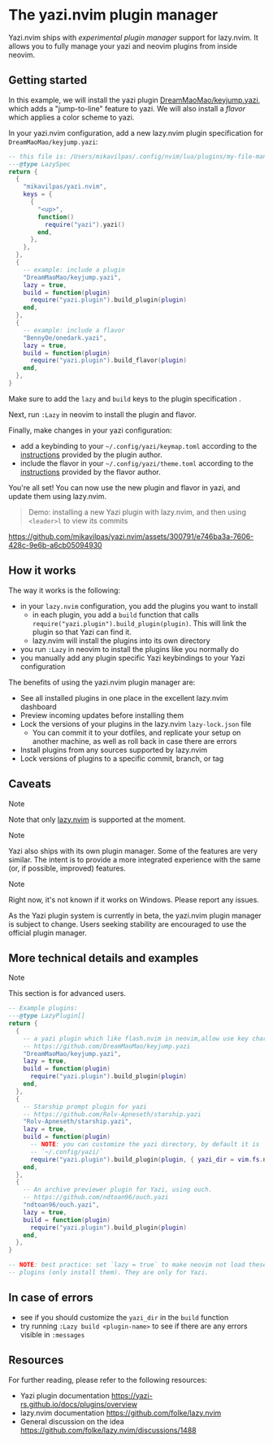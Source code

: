 # The yazi.nvim plugin manager

Yazi.nvim ships with _experimental plugin manager_ support for lazy.nvim. It
allows you to fully manage your yazi and neovim plugins from inside neovim.

## Getting started

In this example, we will install the yazi plugin
[DreamMaoMao/keyjump.yazi](https://github.com/DreamMaoMao/keyjump.yazi), which
adds a "jump-to-line" feature to yazi. We will also install a _flavor_ which
applies a color scheme to yazi.

In your yazi.nvim configuration, add a new lazy.nvim plugin specification for
`DreamMaoMao/keyjump.yazi`:

```lua
-- this file is: /Users/mikavilpas/.config/nvim/lua/plugins/my-file-manager.lua
---@type LazySpec
return {
  {
    "mikavilpas/yazi.nvim",
    keys = {
      {
        "<up>",
        function()
          require("yazi").yazi()
        end,
      },
    },
  },
  {
    -- example: include a plugin
    "DreamMaoMao/keyjump.yazi",
    lazy = true,
    build = function(plugin)
      require("yazi.plugin").build_plugin(plugin)
    end,
  },
  {
    -- example: include a flavor
    "BennyOe/onedark.yazi",
    lazy = true,
    build = function(plugin)
      require("yazi.plugin").build_flavor(plugin)
    end,
  },
}
```

Make sure to add the `lazy` and `build` keys to the plugin specification .

Next, run `:Lazy` in neovim to install the plugin and flavor.

Finally, make changes in your yazi configuration:

- add a keybinding to your `~/.config/yazi/keymap.toml` according to the
  [instructions](https://github.com/DreamMaoMao/keyjump.yazi?tab=readme-ov-file#usage)
  provided by the plugin author.
- include the flavor in your `~/.config/yazi/theme.toml` according to the
  [instructions](https://github.com/BennyOe/onedark.yazi?tab=readme-ov-file#%EF%B8%8F-usage)
  provided by the flavor author.

You're all set! You can now use the new plugin and flavor in yazi, and update
them using lazy.nvim.

> Demo: installing a new Yazi plugin with lazy.nvim, and then using `<leader>l`
> to view its commits

<https://github.com/mikavilpas/yazi.nvim/assets/300791/e746ba3a-7606-428c-9e6b-a6cb05094930>

## How it works

The way it works is the following:

- in your `lazy.nvim` configuration, you add the plugins you want to install
  - in each plugin, you add a `build` function that calls
    `require("yazi.plugin").build_plugin(plugin)`. This will link the plugin so
    that Yazi can find it.
  - lazy.nvim will install the plugins into its own directory
- you run `:Lazy` in neovim to install the plugins like you normally do
- you manually add any plugin specific Yazi keybindings to your Yazi
  configuration

The benefits of using the yazi.nvim plugin manager are:

- See all installed plugins in one place in the excellent lazy.nvim dashboard
- Preview incoming updates before installing them
- Lock the versions of your plugins in the lazy.nvim `lazy-lock.json` file
  - You can commit it to your dotfiles, and replicate your setup on another
    machine, as well as roll back in case there are errors
- Install plugins from any sources supported by lazy.nvim
- Lock versions of plugins to a specific commit, branch, or tag

## Caveats

> [!NOTE]
>
> Note that only [lazy.nvim](https://github.com/folke/lazy.nvim) is supported at
> the moment.

> [!NOTE]
>
> Yazi also ships with its own plugin manager. Some of the features are very
> similar. The intent is to provide a more integrated experience with the same
> (or, if possible, improved) features.

> [!NOTE]
>
> Right now, it's not known if it works on Windows. Please report any issues.

As the Yazi plugin system is currently in beta, the yazi.nvim plugin manager is
subject to change. Users seeking stability are encouraged to use the official
plugin manager.

## More technical details and examples

> [!NOTE]
>
> This section is for advanced users.

```lua
-- Example plugins:
---@type LazyPlugin[]
return {
  {
    -- a yazi plugin which like flash.nvim in neovim,allow use key char to Precise selection
    -- https://github.com/DreamMaoMao/keyjump.yazi
    "DreamMaoMao/keyjump.yazi",
    lazy = true,
    build = function(plugin)
      require("yazi.plugin").build_plugin(plugin)
    end,
  },
  {
    -- Starship prompt plugin for yazi
    -- https://github.com/Rolv-Apneseth/starship.yazi
    "Rolv-Apneseth/starship.yazi",
    lazy = true,
    build = function(plugin)
      -- NOTE: you can customize the yazi directory, by default it is
      -- `~/.config/yazi/`
      require("yazi.plugin").build_plugin(plugin, { yazi_dir = vim.fs.normalize("~/.config/yazi/") })
    end,
  },
  {
    -- An archive previewer plugin for Yazi, using ouch.
    -- https://github.com/ndtoan96/ouch.yazi
    "ndtoan96/ouch.yazi",
    lazy = true,
    build = function(plugin)
      require("yazi.plugin").build_plugin(plugin)
    end,
  },
}

-- NOTE: best practice: set `lazy = true` to make neovim not load these
-- plugins (only install them). They are only for Yazi.
```

## In case of errors

- see if you should customize the `yazi_dir` in the `build` function
- try running `:Lazy build <plugin-name>` to see if there are any errors visible
  in `:messages`

## Resources

For further reading, please refer to the following resources:

- Yazi plugin documentation <https://yazi-rs.github.io/docs/plugins/overview>
- lazy.nvim documentation <https://github.com/folke/lazy.nvim>
- General discussion on the idea
  <https://github.com/folke/lazy.nvim/discussions/1488>
